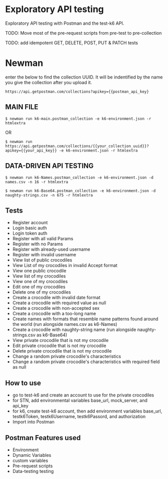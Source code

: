 # Exploratory API testing
Exploratory API testing with Postman and the test-k6 API.

TODO: Move most of the pre-request scripts from pre-test to pre-collection

TODO: add idempotent GET, DELETE, POST, PUT & PATCH tests

# Newman

enter the below to find the collection UUID. It will be indentified by the name you give the collection after you upload it.

``
https://api.getpostman.com/collections?apikey={{postman_api_key} 
``

## MAIN FILE

``
 $ newman run k6-main.postman_collection -e k6-environment.json -r htmlextra
``

OR

``
 $ newman run https://api.getpostman.com/collections/{{your_collection_uuid}}?apikey={{your_api_key}} -e k6-environment.json -r htmlextra
``

## DATA-DRIVEN API TESTING

``
 $ newman run k6-Names.postman_collection -e k6-environment.json -d names.csv -n 16 -r htmlextra
``

``
 $ newman run k6-Base64.postman_collection -e k6-environment.json -d naughty-strings.csv -n 675 -r htmlextra
``


## Tests
- Register account
- Login basic auth
- Login token auth
- Register with all valid Params
- Register with no Params
- Register with already-used username
- Register with invalid username
- View list of public crocodiles
- View List of my crocodiles in invalid Accept format
- View one public crocodile
- View list of my crocodiles
- View one of my crocodiles
- Edit one of my crocodiles 
- Delete one of my crocodiles
- Create a crocodile with invalid date format
- Create a crocodile with required value as null
- Create a crocodile with non-accepted sex
- Create a crocodile with a too-long name
- Create names with formats that resemble name patterns found around the world (run alongside names.csv as k6-Names)
- Create a crocodile with naughty-string name (run alongside naughty-strings.csv as k6-Base64)
- View private crocodile that is not my crocodile
- Edit private crocodile that is not my crocodile
- Delete private crocodile that is not my crocodile
- Change a random private crocodile's characteristics
- Change a random private crocodile's characteristics with required field as null

## How to use
- go to test-k6 and create an account to use for the private crocodiles
- for STN, add environmental variables base_url, mock_server, and api_key
- for k6, create test-k6 account, then add environment variables base_url, testk6Token, testk6Username, testk6Passord, and authorization
- Import into Postman

## Postman Features used
- Environment
- Dynamic Variables
- custom variables
- Pre-request scripts
- Data-testing testing

